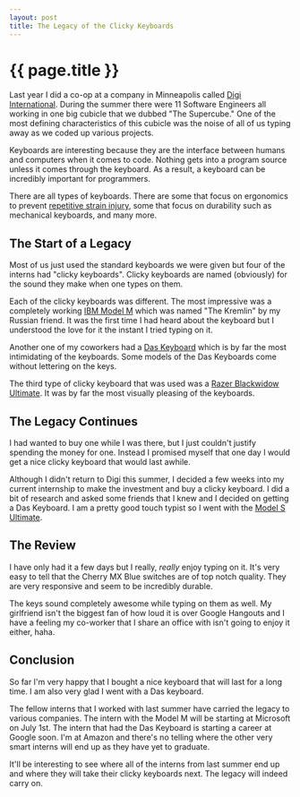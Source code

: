 ```yaml
---
layout: post
title: The Legacy of the Clicky Keyboards
---
```


{{ page.title }}
================

Last year I did a co-op at a company in Minneapolis called [Digi
International][digi]. During the summer there were 11 Software Engineers all
working in one big cubicle that we dubbed "The Supercube." One of the most
defining characteristics of this cubicle was the noise of all of us typing away
as we coded up various projects.

Keyboards are interesting because they are the interface between humans and
computers when it comes to code. Nothing gets into a program source unless it
comes through the keyboard. As a result, a keyboard can be incredibly important
for programmers.

There are all types of keyboards. There are some that focus on ergonomics to
prevent [repetitive strain injury][rsi], some that focus on durability such as
mechanical keyboards, and many more.

## The Start of a Legacy

Most of us just used the standard keyboards we were given but four of the
interns had "clicky keyboards". Clicky keyboards are named (obviously)
for the sound they make when one types on them.

Each of the clicky keyboards was different. The most impressive was a completely
working [IBM Model M][modelm] which was named "The Kremlin" by my Russian
friend. It was the first time I had heard about the keyboard but I understood
the love for it the instant I tried typing on it.

Another one of my coworkers had a [Das Keyboard][das] which is by far the most
intimidating of the keyboards. Some models of the Das Keyboards come
without lettering on the keys.

The third type of clicky keyboard that was used was a [Razer Blackwidow
Ultimate][razer]. It was by far the most visually pleasing of the keyboards.

## The Legacy Continues

I had wanted to buy one while I was there, but I just couldn't justify spending
the money for one. Instead I promised myself that one day I would get a nice
clicky keyboard that would last awhile.

Although I didn't return to Digi this summer, I decided a few weeks into my
current internship to make the investment and buy a clicky keyboard. I did a
bit of research and asked some friends that I knew and I decided on getting a
Das Keyboard. I am a pretty good touch typist so I went with the [Model S
Ultimate][models].

## The Review

I have only had it a few days but I really, *really* enjoy typing on it. It's very easy to
tell that the Cherry MX Blue switches are of top notch quality. They are very
responsive and seem to be incredibly durable.

The keys sound completely awesome while typing on them as well. My girlfriend
isn't the biggest fan of how loud it is over Google Hangouts and I have a
feeling my co-worker that I share an office with isn't going to enjoy it either,
haha.

## Conclusion

So far I'm very happy that I bought a nice keyboard that will last for a long
time. I am also very glad I went with a Das keyboard.

The fellow interns that I worked with last summer have carried the legacy to
various companies. The intern with the Model M will be starting at Microsoft on
July 1st. The intern that had the Das Keyboard is starting a career at Google
soon. I'm at Amazon and there's no telling where the other very smart interns
will end up as they have yet to graduate.

It'll be interesting to see where all of the interns from last summer end up and
where they will take their clicky keyboards next. The legacy will indeed carry
on.

[digi]: http://www.digi.com
[rsi]: http://en.wikipedia.org/wiki/Repetitive_strain_injury
[modelm]: http://en.wikipedia.org/wiki/Model_M_keyboard
[das]: http://www.daskeyboard.com/
[razer]: http://www.razerzone.com/gaming-keyboards-keypads/razer-blackwidow-ultimate-2013
[models]: http://www.daskeyboard.com/model-s-ultimate/

